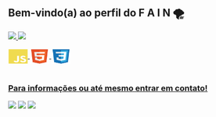 ## Bem-vindo(a) ao perfil do F A I N 🌪️

 <div>
   <a href="https://github.com/MattKZK">
   <img height="180em" src="https://github-readme-stats.vercel.app/api?username=mateuscordeiro011&show_icons=true&theme=tokyonight&include_all_commits=true&count_private=true"/>
   <img height="180em" src="https://github-readme-stats.vercel.app/api/top-langs/?username=mateuscordeiro011&layout=compact&langs_count=6&theme=tokyonight"/>
</div>
    
<div style="display: inline_block"><br>
  <img align="center" alt="Js" height="30" width="40" src="https://raw.githubusercontent.com/devicons/devicon/master/icons/javascript/javascript-plain.svg">
  <img align="center" alt="HTML" height="30" width="40" src="https://raw.githubusercontent.com/devicons/devicon/master/icons/html5/html5-original.svg">
  <img align="center" alt="CSS" height="30" width="40" src="https://raw.githubusercontent.com/devicons/devicon/master/icons/css3/css3-original.svg">
  <link rel="stylesheet" href="https://cdn.jsdelivr.net/gh/devicons/devicon@v2.15.1/devicon.min.css">

</div>
 
<br>
 
### Para informações ou até mesmo entrar em contato!
 
<div>
  <a href="https://instagram.com/soy.fain" target="_blank"><img src="https://img.shields.io/badge/-Instagram-%23E4405F?style=for-the-badge&logo=instagram&logoColor=white" target="_blank"></a>
  <a href = "mailto:mateuscordeiro1311@gmail.com"><img src="https://img.shields.io/badge/-Gmail-%23333?style=for-the-badge&logo=gmail&logoColor=white" target="_blank"></a>
  <a href="www.linkedin.com/in/mateus-cordeiro-9826b72b0" target="_blank"><img src="https://img.shields.io/badge/-LinkedIn-%230077B5?style=for-the-badge&logo=linkedin&logoColor=white" target="_blank"></a>
</div>
